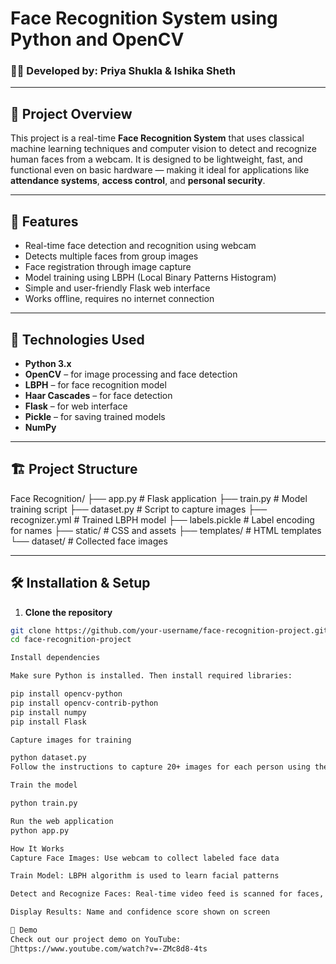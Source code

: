 # Face Recognition System using Python and OpenCV

### 👩‍💻 Developed by: Priya Shukla  & Ishika Sheth

---

## 📌 Project Overview

This project is a real-time **Face Recognition System** that uses classical machine learning techniques and computer vision to detect and recognize human faces from a webcam. It is designed to be lightweight, fast, and functional even on basic hardware — making it ideal for applications like **attendance systems**, **access control**, and **personal security**.

---

## 🎯 Features

- Real-time face detection and recognition using webcam
- Detects multiple faces from group images
- Face registration through image capture
- Model training using LBPH (Local Binary Patterns Histogram)
- Simple and user-friendly Flask web interface
- Works offline, requires no internet connection

---

## 🧠 Technologies Used

- **Python 3.x**
- **OpenCV** – for image processing and face detection
- **LBPH** – for face recognition model
- **Haar Cascades** – for face detection
- **Flask** – for web interface
- **Pickle** – for saving trained models
- **NumPy**

---

## 🏗️ Project Structure

Face Recognition/
├── app.py # Flask application
├── train.py # Model training script
├── dataset.py # Script to capture images
├── recognizer.yml # Trained LBPH model
├── labels.pickle # Label encoding for names
├── static/ # CSS and assets
├── templates/ # HTML templates
└── dataset/ # Collected face images


---

## 🛠️ Installation & Setup

1. **Clone the repository**

```bash
git clone https://github.com/your-username/face-recognition-project.git
cd face-recognition-project

Install dependencies

Make sure Python is installed. Then install required libraries:

pip install opencv-python
pip install opencv-contrib-python
pip install numpy
pip install Flask

Capture images for training

python dataset.py
Follow the instructions to capture 20+ images for each person using the webcam.

Train the model

python train.py

Run the web application
python app.py

How It Works
Capture Face Images: Use webcam to collect labeled face data

Train Model: LBPH algorithm is used to learn facial patterns

Detect and Recognize Faces: Real-time video feed is scanned for faces, matched against trained data

Display Results: Name and confidence score shown on screen

📸 Demo
Check out our project demo on YouTube:
🔗https://www.youtube.com/watch?v=-ZMc8d8-4ts
